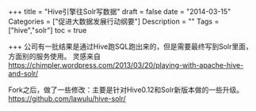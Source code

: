 +++
title = "Hive引擎往Solr写数据"
draft = false
date = "2014-03-15"
Categories = ["促进大数据发展行动纲要"] 
Description = "" 
Tags = ["hive","solr"] 
toc = true

+++
公司有一批结果是通过Hive跑SQL跑出来的，但是需要最终写到Solr里面，方面别的服务使用。
灵感来自
https://chimpler.wordpress.com/2013/03/20/playing-with-apache-hive-and-solr/

Fork之后，做了一些修改：主要是针对Hive0.12和Solr新版本做的一些升级。https://github.com/lawulu/hive-solr/